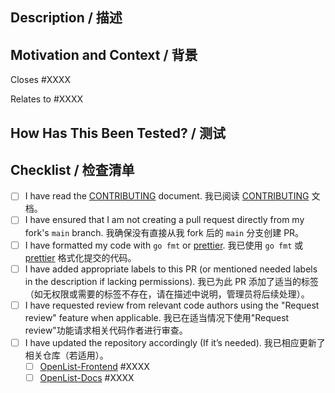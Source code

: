 <!--
  Provide a general summary of your changes in the Title above.
  The PR title must start with `feat(): `, `docs(): `, `fix(): `, `style(): `, or `refactor(): `, `chore(): `. For example: `feat(component): add new feature`.
  If it spans multiple components, use the main component as the prefix and enumerate in the title, describe in the body.
-->
<!--
  在上方标题中提供您更改的总体摘要。
  PR 标题需以 `feat(): `, `docs(): `, `fix(): `, `style(): `, `refactor(): `, `chore(): ` 其中之一开头，例如：`feat(component): 新增功能`。
  如果跨多个组件，请使用主要组件作为前缀，并在标题中枚举、描述中说明。
-->

## Description / 描述

<!-- Describe your changes in detail -->
<!-- 详细描述您的更改 -->

## Motivation and Context / 背景

<!-- Why is this change required? What problem does it solve? -->
<!-- 为什么需要此更改？它解决了什么问题？ -->

<!-- If it fixes an open issue, please link to the issue here. -->
<!-- 如果修复了一个打开的issue，请在此处链接到该issue -->

Closes #XXXX

<!-- or -->
<!-- 或者 -->

Relates to #XXXX

## How Has This Been Tested? / 测试

<!-- Please describe in detail how you tested your changes. -->
<!-- 请详细描述您如何测试更改 -->

## Checklist / 检查清单

<!-- Go over all the following points, and put an `x` in all the boxes that apply. -->
<!-- 检查以下所有要点，并在所有适用的框中打`x` -->

<!-- If you're unsure about any of these, don't hesitate to ask. We're here to help! -->
<!-- 如果您对其中任何一项不确定，请不要犹豫提问。我们会帮助您！ -->

- [ ] I have read the [CONTRIBUTING](https://github.com/OpenListTeam/OpenList/blob/main/CONTRIBUTING.md) document.
      我已阅读 [CONTRIBUTING](https://github.com/OpenListTeam/OpenList/blob/main/CONTRIBUTING.md) 文档。
- [ ] I have ensured that I am not creating a pull request directly from my fork's `main` branch.
      我确保没有直接从我 fork 后的 `main` 分支创建 PR。
- [ ] I have formatted my code with `go fmt` or [prettier](https://prettier.io/).
      我已使用 `go fmt` 或 [prettier](https://prettier.io/) 格式化提交的代码。
- [ ] I have added appropriate labels to this PR (or mentioned needed labels in the description if lacking permissions).
      我已为此 PR 添加了适当的标签（如无权限或需要的标签不存在，请在描述中说明，管理员将后续处理）。
- [ ] I have requested review from relevant code authors using the "Request review" feature when applicable.
      我已在适当情况下使用"Request review"功能请求相关代码作者进行审查。
- [ ] I have updated the repository accordingly (If it’s needed).
      我已相应更新了相关仓库（若适用）。
  - [ ] [OpenList-Frontend](https://github.com/OpenListTeam/OpenList-Frontend) #XXXX
  - [ ] [OpenList-Docs](https://github.com/OpenListTeam/OpenList-Docs) #XXXX
